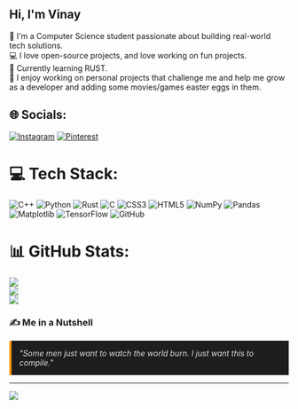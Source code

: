 ## Hi, I'm Vinay

👋 I'm a Computer Science student passionate about building real-world tech solutions.<br/>
💻 I love open-source projects, and love working on fun projects.<br/>
🚀 Currently learning RUST.<br/>
🔧 I enjoy working on personal projects that challenge me and help me grow as a developer and adding some movies/games easter eggs in them.<br/>


## 🌐 Socials:
[![Instagram](https://img.shields.io/badge/Instagram-%23E4405F.svg?logo=Instagram&logoColor=white)](https://www.instagram.com/vin.naeh/) [![Pinterest](https://img.shields.io/badge/Pinterest-%23E60023.svg?logo=Pinterest&logoColor=white)](https://pin.it/5fcQVFes2) 

# 💻 Tech Stack:
![C++](https://img.shields.io/badge/c++-%2300599C.svg?style=for-the-badge&logo=c%2B%2B&logoColor=white) ![Python](https://img.shields.io/badge/python-3670A0?style=for-the-badge&logo=python&logoColor=ffdd54) ![Rust](https://img.shields.io/badge/rust-%23000000.svg?style=for-the-badge&logo=rust&logoColor=white) ![C](https://img.shields.io/badge/c-%2300599C.svg?style=for-the-badge&logo=c&logoColor=white) ![CSS3](https://img.shields.io/badge/css3-%231572B6.svg?style=for-the-badge&logo=css3&logoColor=white) ![HTML5](https://img.shields.io/badge/html5-%23E34F26.svg?style=for-the-badge&logo=html5&logoColor=white) ![NumPy](https://img.shields.io/badge/numpy-%23013243.svg?style=for-the-badge&logo=numpy&logoColor=white) ![Pandas](https://img.shields.io/badge/pandas-%23150458.svg?style=for-the-badge&logo=pandas&logoColor=white) ![Matplotlib](https://img.shields.io/badge/Matplotlib-%23ffffff.svg?style=for-the-badge&logo=Matplotlib&logoColor=black) ![TensorFlow](https://img.shields.io/badge/TensorFlow-%23FF6F00.svg?style=for-the-badge&logo=TensorFlow&logoColor=white) ![GitHub](https://img.shields.io/badge/github-%23121011.svg?style=for-the-badge&logo=github&logoColor=white)
# 📊 GitHub Stats:
![](https://github-readme-stats.vercel.app/api?username=elif-absrd&theme=dark&hide_border=false&include_all_commits=true&count_private=false)<br/>
![](https://nirzak-streak-stats.vercel.app/?user=elif-absrd&theme=dark&hide_border=false)<br/>
![](https://github-readme-stats.vercel.app/api/top-langs/?username=elif-absrd&theme=dark&hide_border=false&include_all_commits=true&count_private=false&layout=compact)

### ✍️ Me in a Nutshell

<div style="background-color:#1e1e1e; border-left:4px solid #ff9800; padding: 1em; margin: 1em 0; font-style: italic; color: #e0e0e0;">
  "Some men just want to watch the world burn. I just want this to compile."
</div>

---
[![](https://visitcount.itsvg.in/api?id=elif-absrd&icon=0&color=0)](https://visitcount.itsvg.in)
